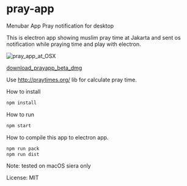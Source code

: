 # pray-app
Menubar App Pray notification for desktop 

This is electron app showing muslim pray time at Jakarta and sent os notification while praying time and play with electron.

![pray_app_at_OSX](https://drive.google.com/file/d/1F_c12TCuUvSGEinfBByBRuvtHMbIiFyU/view?usp=sharing)

[download_prayapp_beta_dmg](https://drive.google.com/file/d/1zLQtq5FU4kkImoRk61fYy23dHb_LOdGr/view?usp=sharing)

Use http://praytimes.org/ lib for calculate pray time.

How to install
```bash
npm install
```

How to run
```bash
npm start
```

How to compile this app to electron app.
```bash
npm run pack
npm run dist
```

Note: tested on macOS siera only

License: MIT
